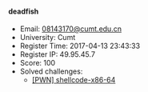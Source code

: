 #### deadfish  

* Email: 08143170@cumt.edu.cn  
* University: Cumt  
* Register Time: 2017-04-13 23:43:33  
* Register IP: 49.95.45.7  
* Score: 100  
* Solved challenges: 
  * [[PWN] shellcode-x86-64](https://github.com/SniperOJ/Challenges/blob/master/pwn/shellcode-x86-64.json)  

